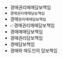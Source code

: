 - 경매권리매매담보책임
- `경매권리매매담보책임`
- 경매`권리매매담보책임`
- ✅경매권리매매담보책임
- 경매매매담보책임
- 경매권리담보책임
- 경매담보책임
- 경매와 매도인의 담보책임